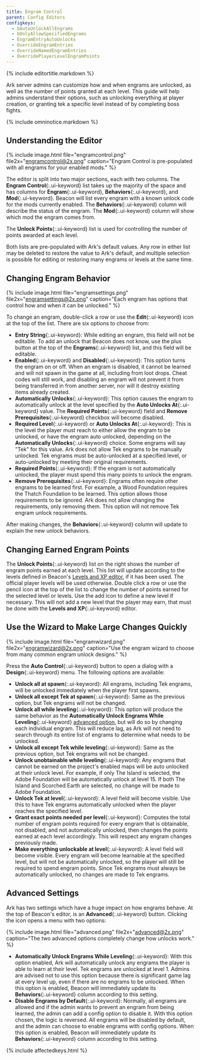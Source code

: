 ```yaml
---
title: Engram Control
parent: Config Editors
configkeys:
  - bAutoUnlockAllEngrams
  - bOnlyAllowSpecifiedEngrams
  - EngramEntryAutoUnlocks
  - OverrideEngramEntries
  - OverrideNamedEngramEntries
  - OverridePlayerLevelEngramPoints
---
```

{% include editortitle.markdown %}

Ark server admins can customize how and when engrams are unlocked, as well as the number of points granted at each level. This guide will help admins understand their options, such as unlocking everything at player creation, or granting tek a specific level instead of by completing boss fights.

{% include omninotice.markdown %}

## Understanding the Editor

{% include image.html file="engramcontrol.png" file2x="engramcontrol@2x.png" caption="Engram Control is pre-populated with all engrams for your enabled mods." %}

The editor is split into two major sections, each with two columns. The **Engram Control**{:.ui-keyword} list takes up the majority of the space and has columns for **Engram**{:.ui-keyword}, **Behaviors**{:.ui-keyword}, and **Mod**{:.ui-keyword}. Beacon will list every engram with a known unlock code for the mods currently enabled. The **Behaviors**{:.ui-keyword} column will describe the status of the engram. The **Mod**{:.ui-keyword} column will show which mod the engram comes from.

The **Unlock Points**{:.ui-keyword} list is used for controlling the number of points awarded at each level.

Both lists are pre-populated with Ark's default values. Any row in either list may be deleted to restore the value to Ark's default, and multiple selection is possible for editing or restoring many engrams or levels at the same time.

## Changing Engram Behavior

{% include image.html file="engramsettings.png" file2x="engramsettings@2x.png" caption="Each engram has options that control how and when it can be unlocked." %}

To change an engram, double-click a row or use the **Edit**{:.ui-keyword} icon at the top of the list. There are six options to choose from:

- **Entry String**{:.ui-keyword}: While editing an engram, this field will not be editable. To add an unlock that Beacon does not know, use the plus button at the top of the **Engrams**{:.ui-keyword} list, and this field will be editable.
- **Enabled**{:.ui-keyword} and **Disabled**{:.ui-keyword}: This option turns the engram on or off. When an engram is disabled, it cannot be learned and will not spawn in the game at all, including from loot drops. Cheat codes will still work, and disabling an engram will not prevent it from being transferred in from another server, nor will it destroy existing items already created.
- **Automatically Unlocks**{:.ui-keyword}: This option causes the engram to automatically unlock at the level specified by the **Auto Unlocks At**{:.ui-keyword} value. The **Required Points**{:.ui-keyword} field and **Remove Prerequisites**{:.ui-keyword} checkbox will become disabled.
- **Required Level**{:.ui-keyword} or **Auto Unlocks At**{:.ui-keyword}: This is the level the player must reach to either allow the engram to be unlocked, or have the engram auto unlocked, depending on the **Automatically Unlocks**{:.ui-keyword} choice. Some engrams will say "Tek" for this value. Ark does not allow Tek engrams to be manually unlocked. Tek engrams must be auto-unlocked at a specified level, or auto-unlocked by meeting their original requirements.
- **Required Points**{:.ui-keyword}: If the engram is not automatically unlocked, the player must spend this many points to unlock the engram.
- **Remove Prerequisites**{:.ui-keyword}: Engrams often require other engrams to be learned first. For example, a Wood Foundation requires the Thatch Foundation to be learned. This option allows those requirements to be ignored. Ark does not allow changing the requirements, only removing them. This option will not remove Tek engram unlock requirements.

After making changes, the **Behaviors**{:.ui-keyword} column will update to explain the new unlock behaviors.

## Changing Earned Engram Points

The **Unlock Points**{:.ui-keyword} list on the right shows the number of engram points earned at each level. This list will update according to the levels defined in Beacon's [Levels and XP editor](/configs/experiencecurves/), if it has been used. The official player levels will be used otherwise. Double click a row or use the pencil icon at the top of the list to change the number of points earned for the selected level or levels. Use the add icon to define a new level if necessary. This will not add a new level that the player may earn, that must be done with the **Levels and XP**{:.ui-keyword} editor.

## Use the Wizard to Make Large Changes Quickly

{% include image.html file="engramwizard.png" file2x="engramwizard@2x.png" caption="Use the engram wizard to choose from many common engram unlock designs." %}

Press the **Auto Control**{:.ui-keyword} button to open a dialog with a **Design**{:.ui-keyword} menu. The following options are available:

- **Unlock all at spawn**{:.ui-keyword}: All engrams, including Tek engrams, will be unlocked immediately when the player first spawns.
- **Unlock all except Tek at spawn**{:.ui-keyword}: Same as the previous option, but Tek engrams will not be changed.
- **Unlock all while leveling**{:.ui-keyword}: This option will produce the same behavior as the **Automatically Unlock Engrams While Leveling**{:.ui-keyword} [advanced option](#advanced-settings), but will do so by changing each individual engram. This will reduce lag, as Ark will not need to search through its entire list of engrams to determine what needs to be unlocked.
- **Unlock all except Tek while leveling**{:.ui-keyword}: Same as the previous option, but Tek engrams will not be changed.
- **Unlock unobtainable while leveling**{:.ui-keyword}: Any engrams that cannot be earned on the project's enabled maps will be auto unlocked at their unlock level. For example, if only The Island is selected, the Adobe Foundation will be automatically unlock at level 15. If both The Island and Scorched Earth are selected, no change will be made to Adobe Foundation.
- **Unlock Tek at level**{:.ui-keyword}: A level field will become visible. Use this to have Tek engrams automatically unlocked when the player reaches the specified level.
- **Grant exact points needed per level**{:.ui-keyword}: Computes the total number of engram points required for every engram that is obtainable, not disabled, and not automatically unlocked, then changes the points earned at each level accordingly. This will respect any engram changes previously made.
- **Make everything unlockable at level**{:.ui-keyword}: A level field will become visible. Every engram will become learnable at the specified level, but will not be automatically unlocked, so the player will still be required to spend engram points. Since Tek engrams must always be automatically unlocked, no changes are made to Tek engrams.

## Advanced Settings

Ark has two settings which have a huge impact on how engrams behave. At the top of Beacon's editor, is an **Advanced**{:.ui-keyword} button. Clicking the icon opens a menu with two options:

{% include image.html file="advanced.png" file2x="advanced@2x.png" caption="The two advanced options completely change how unlocks work." %}

- **Automatically Unlock Engrams While Leveling**{:.ui-keyword}: With this option enabled, Ark will automatically unlock any engrams the player is able to learn at their level. Tek engrams are unlocked at level 1. Admins are advised not to use this option because there is significant game lag at every level up, even if there are no engrams to be unlocked. When this option is enabled, Beacon will immediately update its **Behaviors**{:.ui-keyword} column according to this setting.
- **Disable Engrams by Default**{:.ui-keyword}: Normally, all engrams are allowed and if the admin wants to prevent an engram from being learned, the admin can add a config option to disable it. With this option chosen, the logic is reversed. All engrams will be disabled by default, and the admin can choose to enable engrams with config options. When this option is enabled, Beacon will immediately update its **Behaviors**{:.ui-keyword} column according to this setting.

{% include affectedkeys.html %}